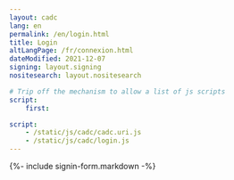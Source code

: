 ```yaml
---
layout: cadc
lang: en
permalink: /en/login.html
title: Login
altLangPage: /fr/connexion.html
dateModified: 2021-12-07
signing: layout.signing
nositesearch: layout.nositesearch

# Trip off the mechanism to allow a list of js scripts
script:
    first:

script: 
    - /static/js/cadc/cadc.uri.js
    - /static/js/cadc/login.js
---
```


{%- include signin-form.markdown -%}
